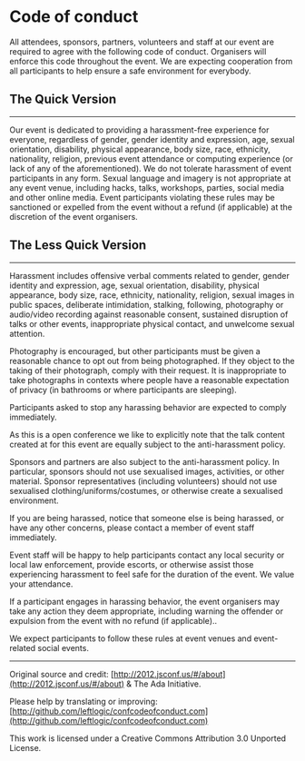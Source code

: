 # Code of conduct

All attendees, sponsors, partners, volunteers and staff at our event are required to agree with the following code of conduct. Organisers will enforce this code throughout the event. We are expecting cooperation from all participants to help ensure a safe environment for everybody.

## The Quick Version
---
Our event is dedicated to providing a harassment-free experience for everyone, regardless of gender, gender identity and expression, age, sexual orientation, disability, physical appearance, body size, race, ethnicity, nationality, religion, previous event attendance or computing experience (or lack of any of the aforementioned). We do not tolerate harassment of event participants in any form. Sexual language and imagery is not appropriate at any event venue, including hacks, talks, workshops, parties, social media and other online media. Event participants violating these rules may be sanctioned or expelled from the event without a refund (if applicable) at the discretion of the event organisers.

## The Less Quick Version
---
Harassment includes offensive verbal comments related to gender, gender identity and expression, age, sexual orientation, disability, physical appearance, body size, race, ethnicity, nationality, religion, sexual images in public spaces, deliberate intimidation, stalking, following, photography or audio/video recording against reasonable consent, sustained disruption of talks or other events, inappropriate physical contact, and unwelcome sexual attention.

Photography is encouraged, but other participants must be given a reasonable chance to opt out from being photographed. If they object to the taking of their photograph, comply with their request. It is inappropriate to take photographs in contexts where people have a reasonable expectation of privacy (in bathrooms or where participants are sleeping).

Participants asked to stop any harassing behavior are expected to comply immediately.

As this is a open conference we like to explicitly note that the talk content created at for this event are equally subject to the anti-harassment policy.

Sponsors and partners are also subject to the anti-harassment policy. In particular, sponsors should not use sexualised images, activities, or other material. Sponsor representatives (including volunteers) should not use sexualised clothing/uniforms/costumes, or otherwise create a sexualised environment.

If you are being harassed, notice that someone else is being harassed, or have any other concerns, please contact a member of event staff immediately.

Event staff will be happy to help participants contact any local security or local law enforcement, provide escorts, or otherwise assist those experiencing harassment to feel safe for the duration of the event. We value your attendance.

If a participant engages in harassing behavior, the event organisers may take any action they deem appropriate, including warning the offender or expulsion from the event with no refund (if applicable)..

We expect participants to follow these rules at event venues and event-related social events.

---

Original source and credit: [http://2012.jsconf.us/#/about](http://2012.jsconf.us/#/about) & The Ada Initiative.

Please help by translating or improving: [http://github.com/leftlogic/confcodeofconduct.com](http://github.com/leftlogic/confcodeofconduct.com)

This work is licensed under a Creative Commons Attribution 3.0 Unported License.
